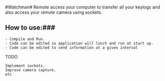 #Watchman#
Remote access your computer to transfer all your keylogs and also access your remote camera using sockets.

## How to use:###
~~~
- Compile and Run.
- Code can be edited so application will lunch and run at start up.
- Code can be edited to send information at a given interval
~~~

TODO
~~~
Implement sockets.
Improve camera capture.
etc
~~~